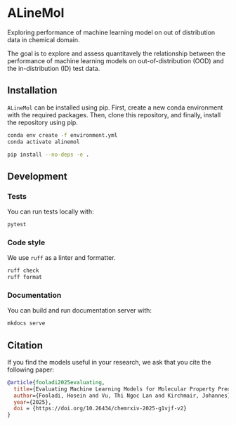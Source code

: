 # ALineMol

Exploring performance of machine learning model on  out of distribution data in chemical domain.

The goal is to explore and assess quantitavely the relationship between the performance of machine learning models on out-of-distribution (OOD) and the in-distribution (ID) test data.

## Installation
`ALineMol` can be installed using pip. First, create a new conda environment with the required packages. Then, clone this repository, and finally, install the repository using pip.

```bash
conda env create -f environment.yml
conda activate alinemol

pip install --no-deps -e .
```


## Development
### Tests

You can run tests locally with:

```bash
pytest
```

### Code style
We use `ruff` as a linter and formatter. 

```bash
ruff check
ruff format
```

### Documentation

You can build and run documentation server with:

```bash
mkdocs serve
```

## Citation <a name="citation"></a>
If you find the models useful in your research, we ask that you cite the following paper:

```bibtex
@article{fooladi2025evaluating,
  title={Evaluating Machine Learning Models for Molecular Property Prediction: Performance and Robustness on Out-of-Distribution Data},
  author={Fooladi, Hosein and Vu, Thi Ngoc Lan and Kirchmair, Johannes},
  year={2025},
  doi = {https://doi.org/10.26434/chemrxiv-2025-g1vjf-v2}
}
```
